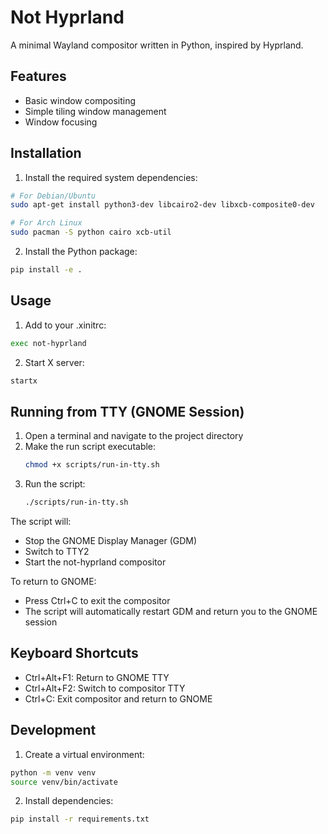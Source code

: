 # Not Hyprland

A minimal Wayland compositor written in Python, inspired by Hyprland.

## Features
- Basic window compositing
- Simple tiling window management
- Window focusing

## Installation

1. Install the required system dependencies:
```bash
# For Debian/Ubuntu
sudo apt-get install python3-dev libcairo2-dev libxcb-composite0-dev

# For Arch Linux
sudo pacman -S python cairo xcb-util
```

2. Install the Python package:
```bash
pip install -e .
```

## Usage

1. Add to your .xinitrc:
```bash
exec not-hyprland
```

2. Start X server:
```bash
startx
```

## Running from TTY (GNOME Session)

1. Open a terminal and navigate to the project directory
2. Make the run script executable:
   ```bash
   chmod +x scripts/run-in-tty.sh
   ```
3. Run the script:
   ```bash
   ./scripts/run-in-tty.sh
   ```

The script will:
- Stop the GNOME Display Manager (GDM)
- Switch to TTY2
- Start the not-hyprland compositor

To return to GNOME:
- Press Ctrl+C to exit the compositor
- The script will automatically restart GDM and return you to the GNOME session

## Keyboard Shortcuts
- Ctrl+Alt+F1: Return to GNOME TTY
- Ctrl+Alt+F2: Switch to compositor TTY
- Ctrl+C: Exit compositor and return to GNOME

## Development

1. Create a virtual environment:
```bash
python -m venv venv
source venv/bin/activate
```

2. Install dependencies:
```bash
pip install -r requirements.txt
```
````
